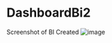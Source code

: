 # DashboardBi2
Screenshot of BI Created
![image](https://github.com/AyuOrniThrONE/DashboardBi2/assets/90403188/5fb381c2-e92a-48d7-915d-d28c955fed47)
